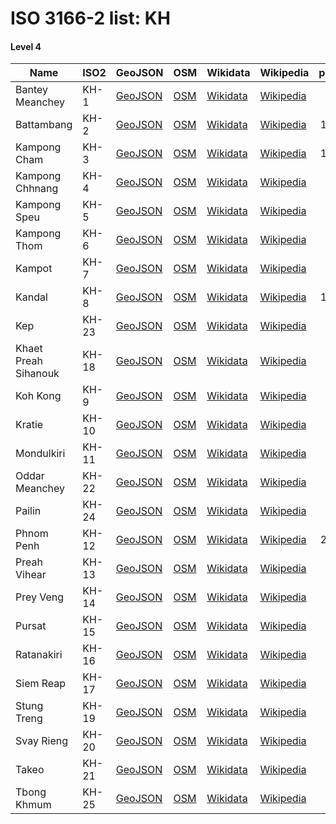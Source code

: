 # ISO 3166-2 list: KH


#### Level 4
Name | ISO2 | GeoJSON | OSM | Wikidata | Wikipedia | population 
--- | --- | --- | --- | --- | --- | --: 
Bantey Meanchey | KH-1 | [GeoJSON](../../geojson/high/iso2/KH/KH-1.geojson) | [OSM](https://www.openstreetmap.org/relation/2200390) | [Wikidata](https://www.wikidata.org/wiki/Q3817) | [Wikipedia](http://en.wikipedia.org/wiki/de%3ABanteay%20Meanchey) | 678,033
Battambang | KH-2 | [GeoJSON](../../geojson/high/iso2/KH/KH-2.geojson) | [OSM](https://www.openstreetmap.org/relation/6608542) | [Wikidata](https://www.wikidata.org/wiki/Q810923) | [Wikipedia](http://en.wikipedia.org/wiki/de%3ABattambang%20%28Provinz%29) | 1,036,523
Kampong Cham | KH-3 | [GeoJSON](../../geojson/high/iso2/KH/KH-3.geojson) | [OSM](https://www.openstreetmap.org/relation/2200442) | [Wikidata](https://www.wikidata.org/wiki/Q142258) | [Wikipedia](http://en.wikipedia.org/wiki/de%3AKampong%20Cham%20%28Provinz%29) | 1,680,694
Kampong Chhnang | KH-4 | [GeoJSON](../../geojson/high/iso2/KH/KH-4.geojson) | [OSM](https://www.openstreetmap.org/relation/2200303) | [Wikidata](https://www.wikidata.org/wiki/Q877468) | [Wikipedia](http://en.wikipedia.org/wiki/de%3AKampong%20Chhnang%20%28Provinz%29) | 472,616
Kampong Speu | KH-5 | [GeoJSON](../../geojson/high/iso2/KH/KH-5.geojson) | [OSM](https://www.openstreetmap.org/relation/2215016) | [Wikidata](https://www.wikidata.org/wiki/Q652867) | [Wikipedia](http://en.wikipedia.org/wiki/de%3AKampong%20Speu%20%28Provinz%29) | 716,517
Kampong Thom | KH-6 | [GeoJSON](../../geojson/high/iso2/KH/KH-6.geojson) | [OSM](https://www.openstreetmap.org/relation/2198944) | [Wikidata](https://www.wikidata.org/wiki/Q502148) | [Wikipedia](http://en.wikipedia.org/wiki/de%3AKampong%20Thom%20%28Provinz%29) | 708,398
Kampot | KH-7 | [GeoJSON](../../geojson/high/iso2/KH/KH-7.geojson) | [OSM](https://www.openstreetmap.org/relation/2200183) | [Wikidata](https://www.wikidata.org/wiki/Q748470) | [Wikipedia](http://en.wikipedia.org/wiki/de%3AKampot%20%28Provinz%29) | 585,110
Kandal | KH-8 | [GeoJSON](../../geojson/high/iso2/KH/KH-8.geojson) | [OSM](https://www.openstreetmap.org/relation/2200251) | [Wikidata](https://www.wikidata.org/wiki/Q466031) | [Wikipedia](http://en.wikipedia.org/wiki/de%3AKandal) | 1,265,085
Kep | KH-23 | [GeoJSON](../../geojson/high/iso2/KH/KH-23.geojson) | [OSM](https://www.openstreetmap.org/relation/2200024) | [Wikidata](https://www.wikidata.org/wiki/Q852089) | [Wikipedia](http://en.wikipedia.org/wiki/en%3AKep%20Province) | 40,280
Khaet Preah Sihanouk | KH-18 | [GeoJSON](../../geojson/high/iso2/KH/KH-18.geojson) | [OSM](https://www.openstreetmap.org/relation/3279394) | [Wikidata](https://www.wikidata.org/wiki/Q220966) | [Wikipedia](http://en.wikipedia.org/wiki/en%3ASihanoukville%20Province) | 199,902
Koh Kong | KH-9 | [GeoJSON](../../geojson/high/iso2/KH/KH-9.geojson) | [OSM](https://www.openstreetmap.org/relation/2199066) | [Wikidata](https://www.wikidata.org/wiki/Q466000) | [Wikipedia](http://en.wikipedia.org/wiki/de%3AKoh%20Kong%20%28Provinz%29) | 139,722
Kratie | KH-10 | [GeoJSON](../../geojson/high/iso2/KH/KH-10.geojson) | [OSM](https://www.openstreetmap.org/relation/2200456) | [Wikidata](https://www.wikidata.org/wiki/Q785896) | [Wikipedia](http://en.wikipedia.org/wiki/de%3AKratie%20%28Provinz%29) | 318,523
Mondulkiri | KH-11 | [GeoJSON](../../geojson/high/iso2/KH/KH-11.geojson) | [OSM](https://www.openstreetmap.org/relation/2200450) | [Wikidata](https://www.wikidata.org/wiki/Q652830) | [Wikipedia](http://en.wikipedia.org/wiki/de%3AMondulkiri) | 60,811
Oddar Meanchey | KH-22 | [GeoJSON](../../geojson/high/iso2/KH/KH-22.geojson) | [OSM](https://www.openstreetmap.org/relation/2200402) | [Wikidata](https://www.wikidata.org/wiki/Q629538) | [Wikipedia](http://en.wikipedia.org/wiki/de%3AOddar%20Meanchey) | 185,443
Pailin | KH-24 | [GeoJSON](../../geojson/high/iso2/KH/KH-24.geojson) | [OSM](https://www.openstreetmap.org/relation/2200322) | [Wikidata](https://www.wikidata.org/wiki/Q506646) | [Wikipedia](http://en.wikipedia.org/wiki/de%3APailin%20%28Provinz%29) | 
Phnom Penh | KH-12 | [GeoJSON](../../geojson/high/iso2/KH/KH-12.geojson) | [OSM](https://www.openstreetmap.org/relation/2199033) | [Wikidata](https://www.wikidata.org/wiki/Q1850) | [Wikipedia](http://en.wikipedia.org/wiki/en%3APhnom%20Penh) | 2,129,371
Preah Vihear | KH-13 | [GeoJSON](../../geojson/high/iso2/KH/KH-13.geojson) | [OSM](https://www.openstreetmap.org/relation/2198922) | [Wikidata](https://www.wikidata.org/wiki/Q502151) | [Wikipedia](http://en.wikipedia.org/wiki/de%3APreah%20Vihear%20%28Provinz%29) | 170,852
Prey Veng | KH-14 | [GeoJSON](../../geojson/high/iso2/KH/KH-14.geojson) | [OSM](https://www.openstreetmap.org/relation/2200477) | [Wikidata](https://www.wikidata.org/wiki/Q856788) | [Wikipedia](http://en.wikipedia.org/wiki/de%3APrey%20Veng%20%28Provinz%29) | 947,357
Pursat | KH-15 | [GeoJSON](../../geojson/high/iso2/KH/KH-15.geojson) | [OSM](https://www.openstreetmap.org/relation/2200278) | [Wikidata](https://www.wikidata.org/wiki/Q834464) | [Wikipedia](http://en.wikipedia.org/wiki/de%3APursat%20%28Provinz%29) | 397,107
Ratanakiri | KH-16 | [GeoJSON](../../geojson/high/iso2/KH/KH-16.geojson) | [OSM](https://www.openstreetmap.org/relation/2200301) | [Wikidata](https://www.wikidata.org/wiki/Q747846) | [Wikipedia](http://en.wikipedia.org/wiki/de%3ARatanakiri) | 149,997
Siem Reap | KH-17 | [GeoJSON](../../geojson/high/iso2/KH/KH-17.geojson) | [OSM](https://www.openstreetmap.org/relation/2200393) | [Wikidata](https://www.wikidata.org/wiki/Q652818) | [Wikipedia](http://en.wikipedia.org/wiki/de%3ASiem%20Reap%20%28Provinz%29) | 896,309
Stung Treng | KH-19 | [GeoJSON](../../geojson/high/iso2/KH/KH-19.geojson) | [OSM](https://www.openstreetmap.org/relation/2198916) | [Wikidata](https://www.wikidata.org/wiki/Q837889) | [Wikipedia](http://en.wikipedia.org/wiki/de%3AStung%20Treng%20%28Provinz%29) | 111,734
Svay Rieng | KH-20 | [GeoJSON](../../geojson/high/iso2/KH/KH-20.geojson) | [OSM](https://www.openstreetmap.org/relation/2301441) | [Wikidata](https://www.wikidata.org/wiki/Q751864) | [Wikipedia](http://en.wikipedia.org/wiki/de%3ASvay%20Rieng%20%28Provinz%29) | 482,785
Takeo | KH-21 | [GeoJSON](../../geojson/high/iso2/KH/KH-21.geojson) | [OSM](https://www.openstreetmap.org/relation/2200220) | [Wikidata](https://www.wikidata.org/wiki/Q613345) | [Wikipedia](http://en.wikipedia.org/wiki/de%3ATakeo%20%28Provinz%29) | 843,931
Tbong Khmum | KH-25 | [GeoJSON](../../geojson/high/iso2/KH/KH-25.geojson) | [OSM](https://www.openstreetmap.org/relation/3714841) | [Wikidata](https://www.wikidata.org/wiki/Q15623578) | [Wikipedia](http://en.wikipedia.org/wiki/de%3ATbong%20Khmum%20%28Provinz%29) | 754,000
